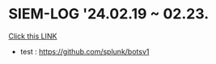 # SIEM-LOG '24.02.19 ~ 02.23.

[Click this LINK](https://github.com/stonesteel84/SIEM-LOG/blob/main/성능개선_및_검색최적화(둘째날).md)

- test : https://github.com/splunk/botsv1
